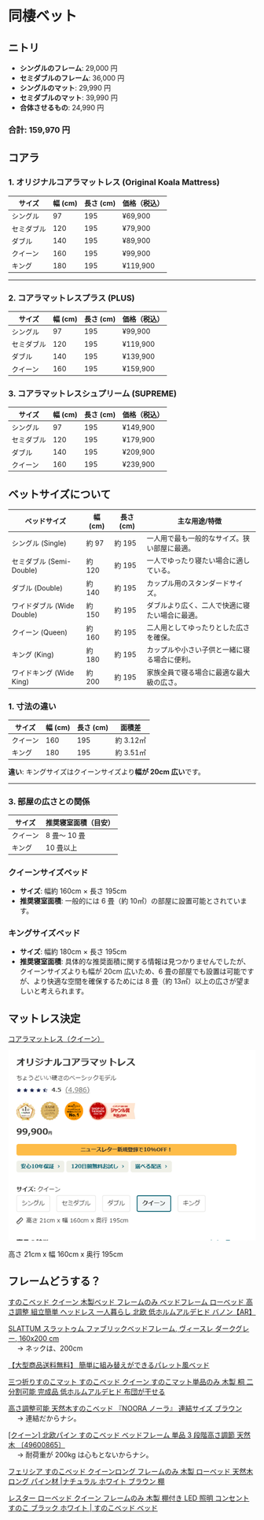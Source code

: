# 同棲ベット

## ニトリ

- **シングルのフレーム**: 29,000 円
- **セミダブルのフレーム**: 36,000 円
- **シングルのマット**: 29,990 円
- **セミダブルのマット**: 39,990 円
- **合体させるもの**: 24,990 円

### 合計: 159,970 円

## コアラ

### **1. オリジナルコアラマットレス (Original Koala Mattress)**

| サイズ     | 幅 (cm) | 長さ (cm) | 価格（税込） |
| ---------- | ------- | --------- | ------------ |
| シングル   | 97      | 195       | ¥69,900      |
| セミダブル | 120     | 195       | ¥79,900      |
| ダブル     | 140     | 195       | ¥89,900      |
| クイーン   | 160     | 195       | ¥99,900      |
| キング     | 180     | 195       | ¥119,900     |

---

### **2. コアラマットレスプラス (PLUS)**

| サイズ     | 幅 (cm) | 長さ (cm) | 価格（税込） |
| ---------- | ------- | --------- | ------------ |
| シングル   | 97      | 195       | ¥99,900      |
| セミダブル | 120     | 195       | ¥119,900     |
| ダブル     | 140     | 195       | ¥139,900     |
| クイーン   | 160     | 195       | ¥159,900     |

### **3. コアラマットレスシュプリーム (SUPREME)**

| サイズ     | 幅 (cm) | 長さ (cm) | 価格（税込） |
| ---------- | ------- | --------- | ------------ |
| シングル   | 97      | 195       | ¥149,900     |
| セミダブル | 120     | 195       | ¥179,900     |
| ダブル     | 140     | 195       | ¥209,900     |
| クイーン   | 160     | 195       | ¥239,900     |

## ベットサイズについて

| ベッドサイズ               | 幅 (cm) | 長さ (cm) | 主な用途/特徴                                  |
| -------------------------- | ------- | --------- | ---------------------------------------------- |
| シングル (Single)          | 約 97   | 約 195    | 一人用で最も一般的なサイズ。狭い部屋に最適。   |
| セミダブル (Semi-Double)   | 約 120  | 約 195    | 一人でゆったり寝たい場合に適している。         |
| ダブル (Double)            | 約 140  | 約 195    | カップル用のスタンダードサイズ。               |
| ワイドダブル (Wide Double) | 約 150  | 約 195    | ダブルより広く、二人で快適に寝たい場合に最適。 |
| クイーン (Queen)           | 約 160  | 約 195    | 二人用としてゆったりとした広さを確保。         |
| キング (King)              | 約 180  | 約 195    | カップルや小さい子供と一緒に寝る場合に便利。   |
| ワイドキング (Wide King)   | 約 200  | 約 195    | 家族全員で寝る場合に最適な最大級の広さ。       |

### **1. 寸法の違い**

| サイズ   | 幅 (cm) | 長さ (cm) | 面積差    |
| -------- | ------- | --------- | --------- |
| クイーン | 160     | 195       | 約 3.12㎡ |
| キング   | 180     | 195       | 約 3.51㎡ |

**違い**: キングサイズはクイーンサイズより**幅が 20cm 広い**です。

---

### **3. 部屋の広さとの関係**

| サイズ   | 推奨寝室面積（目安） |
| -------- | -------------------- |
| クイーン | 8 畳～ 10 畳         |
| キング   | 10 畳以上            |

### クイーンサイズベッド

- **サイズ**: 幅約 160cm × 長さ 195cm
- **推奨寝室面積**: 一般的には 6 畳（約 10㎡）の部屋に設置可能とされています。

### キングサイズベッド

- **サイズ**: 幅約 180cm × 長さ 195cm
- **推奨寝室面積**: 具体的な推奨面積に関する情報は見つかりませんでしたが、クイーンサイズよりも幅が 20cm 広いため、6 畳の部屋でも設置は可能ですが、より快適な空間を確保するためには 8 畳（約 13㎡）以上の広さが望ましいと考えられます。

## マットレス決定

[コアラマットレス（クイーン）](https://koala.com/ja-jp/mattresses/original-mattress?size=queen)

![alt text](Assets/image.png)

高さ 21cm x 幅 160cm x 奥行 195cm

## フレームどうする？

[すのこベッド クイーン 木製ベッド フレームのみ ベッドフレーム ローベッド 高さ調整 組立簡単 ヘッドレス 一人暮らし 北欧 低ホルムアルデヒド バノン【AR】](https://www.i-office1.net/shop/36112578/?utm_source=google&utm_medium=cpc&utm_campaign=PmaxBanon&gad_source=1&gclid=CjwKCAiAyJS7BhBiEiwAyS9uNRARPf6uFh3jsuSzXUBYycbO7E7MZJizAqxeJJ5r-OLiQ6nbQurbBRoCUsUQAvD_BwE)

[SLATTUM スラットゥム ファブリックベッドフレーム, ヴィースレ ダークグレー, 160x200 cm](https://www.ikea.com/jp/ja/p/slattum-upholstered-bed-frame-vissle-dark-grey-60571247/)  
　 → ネックは、200cm

[【大型商品送料無料】 簡単に組み替えができるパレット風ベッド](https://www.bellemaison.jp/shop/commodity/0000/1240673)

[三つ折りすのこマット すのこベッド クイーン すのこマット単品のみ 木製 桐 二分割可能 完成品 低ホルムアルデヒド 布団が干せる](https://www.i-office1.net/shop/14013222/?utm_source=google&utm_medium=cpc&utm_campaign=Pmax&gad_source=1&gclid=CjwKCAiAyJS7BhBiEiwAyS9uNfunxf04JcvGx7_3mGe2Z-xl8uqvhO9osedeMc85yGnV-2TT7ru6-BoC364QAvD_BwE)

[高さ調整可能 天然木すのこベッド 『NOORA ノーラ』 連結サイズ ブラウン](https://rasik.style/products/214620-br?variant=43018179805283&utm_medium=free_pla&utm_source=google&utm_campaign=free_pla&utm_content=2609015&utm_source=google&utm_medium=cpc&utm_content=556870799975&utm_term=&utm_campaign=google_shopping_focus_rasik&utm_id=15093447500&gad_source=1&gclid=CjwKCAiAyJS7BhBiEiwAyS9uNW_UjL7lkU49rZd_ZIL8gT7SNyvJmf14ALhDpT9bk0CNfxwX5qFCmxoCZ-sQAvD_BwE)  
　 → 連結だからナシ。

[[クイーン] 北欧パイン すのこベッド ベッドフレーム 単品 3 段階高さ調節 天然木 〔49600865〕](https://www.tansu-gen.jp/products/49600865?gad_source=1&gclid=CjwKCAiAyJS7BhBiEiwAyS9uNWb4q3U6iwypLcvYKnmdw8gTrbTfgUhWCOTf3w2y1kZwtFcVIophNBoCAlwQAvD_BwE)  
　 → 耐荷重が 200kg は心もとないからナシ。

[フェリシア すのこベッド クイーンロング フレームのみ 木製 ローベッド 天然木 ロング パイン材 |ナチュラル ホワイト ブラウン 棚](https://www.i-office1.net/shop/36113208/?utm_source=google&utm_medium=cpc&utm_campaign=Pmax&gad_source=1&gclid=CjwKCAiAyJS7BhBiEiwAyS9uNRLpLqXOFTeaIqJjsIN83GFm0-vJfcQv5_P6Yp_MyN8h_6MmwSRaERoCbGEQAvD_BwE)

[レスター ローベッド クイーン フレームのみ 木製 棚付き LED 照明 コンセント すのこ ブラック ホワイト | すのこベッド ベッド](https://www.i-office1.net/shop/36112754/)
